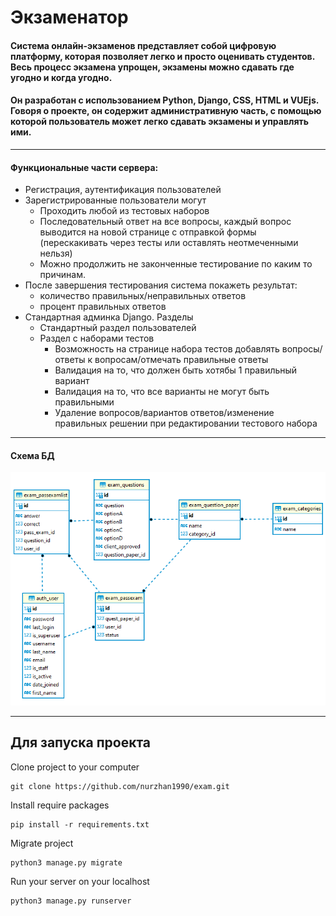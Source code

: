 # Экзаменатор

#### Система онлайн-экзаменов представляет собой цифровую платформу, которая позволяет легко и просто оценивать студентов. Весь процесс экзамена упрощен, экзамены можно сдавать где угодно и когда угодно.
#### Он разработан с использованием Python, Django, CSS, HTML и VUEjs. Говоря о проекте, он содержит административную часть, с помощью которой пользователь может легко сдавать экзамены и управлять ими. 

---------------------------------------------------------------------------------------------------------------------
#### Функциональные части сервера:

- Регистрация, аутентификация пользователей
- Зарегистрированные пользователи могут
    - Проходить любой из тестовых наборов
    - Последовательный ответ на все вопросы, каждый вопрос выводится на новой странице с отправкой формы (перескакивать через тесты или оставлять неотмеченными нельзя)
    - Можно продолжить не законченные тестирование по каким то причинам.
- После завершения тестирования система покажеть результат: 
    - количество правильных/неправильных ответов
    - процент правильных ответов
- Стандартная админка Django. Разделы
    - Стандартный раздел пользователей
    - Раздел с наборами тестов
        - Возможность на странице набора тестов добавлять вопросы/ответы к вопросам/отмечать правильные ответы
        - Валидация на то, что должен быть хотябы 1 правильный вариант
        - Валидация на то, что все варианты не могут быть правильными
        - Удаление вопросов/вариантов ответов/изменение правильных решении при редактировании тестового набора

---------------------------------------------------------------------------------------------------------------------

#### Схема БД
![image](db_schema.png)

---------------------------------------------------------------------------------------------------------------------

## Для запуска проекта
Clone project to your computer

	git clone https://github.com/nurzhan1990/exam.git

Install require packages

	pip install -r requirements.txt

Migrate project

	python3 manage.py migrate
		
Run your server on your localhost

	python3 manage.py runserver